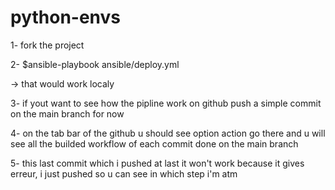 # python-envs

1- fork the project

2- $ansible-playbook ansible/deploy.yml

-> that would work localy 

3- if yout want to see how the pipline work on github push a simple commit on the main branch for now

4- on the tab bar of the github u should see option action go there and u will see all the builded workflow of each commit done on the main branch

5- this last commit which i pushed at last it won't work because it gives erreur, i just pushed so u can see in which step i'm atm 
